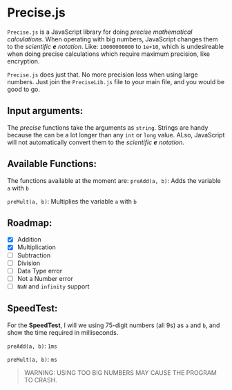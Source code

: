 # Precise.js
`Precise.js` is a JavaScript library for doing _precise mathematical calculations_. When operating with big numbers, JavaScript changes them to the _scientific __e__ notation_. Like: `10000000000` to `1e+10`, which is undesireable when doing precise calculations which require maximum precision, like encryption.

`Precise.js` does just that. No more precision loss when using large numbers. Just join the `PreciseLib.js` file to your main file, and you would be good to go.

## Input arguments:
The _precise_ functions take the arguments as `string`. Strings are handy because the can be a lot longer than any `int` or `long` value. ALso, JavaScript will not automatically convert them to the _scientific __e__ notation_.

## Available Functions:
The functions available at the moment are:
`preAdd(a, b)`: Adds the variable `a` with `b`

`preMult(a, b)`: Multiplies the variable `a` with `b`

## Roadmap:
- [x] Addition
- [x] Multiplication
- [ ] Subtraction
- [ ] Division
- [ ] Data Type error
- [ ] Not a Number error
- [ ] `NaN` and `infinity` support

## SpeedTest:
For the __SpeedTest__, I will we using 75-digit numbers (all 9s) as `a` and `b`, and show the time required in milliseconds.

`preAdd(a, b)`: `1ms`

`preMult(a, b)`: `ms`

> WARNING: USING TOO BIG NUMBERS MAY CAUSE THE PROGRAM TO CRASH.
